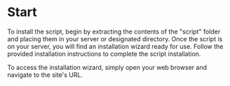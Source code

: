 # Start

To install the script, begin by extracting the contents of the "script" folder and placing them in your server or designated directory. Once the script is on your server, you will find an installation wizard ready for use. Follow the provided installation instructions to complete the script installation.

To access the installation wizard, simply open your web browser and navigate to the site's URL.
